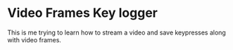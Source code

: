 # Video Frames Key logger

This is me trying to learn how to stream a video and save keypresses along with video frames.
